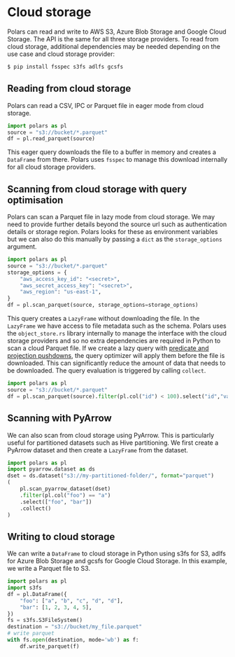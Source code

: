 # Cloud storage
Polars can read and write to AWS S3, Azure Blob Storage and Google Cloud Storage. The API is the same for all three storage providers.
To read from cloud storage, additional dependencies may be needed depending on the use case and cloud storage provider:

```python
$ pip install fsspec s3fs adlfs gcsfs
```

## Reading from cloud storage
Polars can read a CSV, IPC or Parquet file in eager mode from cloud storage.
     
```python
import polars as pl
source = "s3://bucket/*.parquet"
df = pl.read_parquet(source)
```


This eager query downloads the file to a buffer in memory and creates a `DataFrame` from there. Polars uses `fsspec` to manage this download internally for all cloud storage providers.
## Scanning from cloud storage with query optimisation
Polars can scan a Parquet file in lazy mode from cloud storage. We may need to provide further details beyond the source url such as authentication details or storage region. Polars looks for these as environment variables but we can also do this manually by passing a `dict` as the `storage_options` argument.
 
```python
import polars as pl
source = "s3://bucket/*.parquet"
storage_options = {
    "aws_access_key_id": "<secret>",
    "aws_secret_access_key": "<secret>",
    "aws_region": "us-east-1",
}
df = pl.scan_parquet(source, storage_options=storage_options)
```

This query creates a `LazyFrame` without downloading the file. In the `LazyFrame` we have access to file metadata such as the schema. Polars uses the `object_store.rs` library internally to manage the interface with the cloud storage providers and so no extra dependencies are required in Python to scan a cloud Parquet file.
If we create a lazy query with [predicate and projection pushdowns](../../lazy/optimizations/), the query optimizer will apply them before the file is downloaded. This can significantly reduce the amount of data that needs to be downloaded. The query evaluation is triggered by calling `collect`.

```python
import polars as pl
source = "s3://bucket/*.parquet"
df = pl.scan_parquet(source).filter(pl.col("id") < 100).select("id","value").collect()
```

## Scanning with PyArrow
We can also scan from cloud storage using PyArrow. This is particularly useful for partitioned datasets such as Hive partitioning.
We first create a PyArrow dataset and then create a `LazyFrame` from the dataset.
 
```python
import polars as pl
import pyarrow.dataset as ds
dset = ds.dataset("s3://my-partitioned-folder/", format="parquet")
(
    pl.scan_pyarrow_dataset(dset)
    .filter(pl.col("foo") == "a")
    .select(["foo", "bar"])
    .collect()
)
```

## Writing to cloud storage
We can write a `DataFrame` to cloud storage in Python using s3fs for S3, adlfs for Azure Blob Storage and gcsfs for Google Cloud Storage. In this example, we write a Parquet file to S3.
 
```python
import polars as pl
import s3fs
df = pl.DataFrame({
    "foo": ["a", "b", "c", "d", "d"],
    "bar": [1, 2, 3, 4, 5],
})
fs = s3fs.S3FileSystem()
destination = "s3://bucket/my_file.parquet"
# write parquet
with fs.open(destination, mode='wb') as f:
    df.write_parquet(f)
```